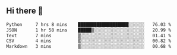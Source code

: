 ## Hi there 👋

<!--START_SECTION:waka-->

```txt
Python     7 hrs 8 mins    ███████████████████░░░░░░   76.03 %
JSON       1 hr 58 mins    █████▒░░░░░░░░░░░░░░░░░░░   20.99 %
Text       7 mins          ▒░░░░░░░░░░░░░░░░░░░░░░░░   01.41 %
CSV        4 mins          ▒░░░░░░░░░░░░░░░░░░░░░░░░   00.82 %
Markdown   3 mins          ▒░░░░░░░░░░░░░░░░░░░░░░░░   00.68 %
```

<!--END_SECTION:waka-->

<!--
**OliverShang/OliverShang** is a ✨ _special_ ✨ repository because its `README.md` (this file) appears on your GitHub profile.

Here are some ideas to get you started:

- 🔭 I’m currently working on ...
- 🌱 I’m currently learning ...
- 👯 I’m looking to collaborate on ...
- 🤔 I’m looking for help with ...
- 💬 Ask me about ...
- 📫 How to reach me: ...
- 😄 Pronouns: ...
- ⚡ Fun fact: ...
-->
